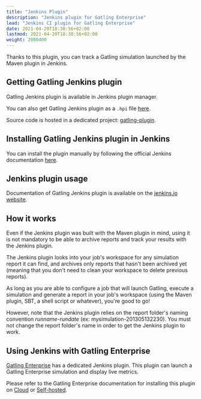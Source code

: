 ```yaml
---
title: "Jenkins Plugin"
description: "Jenkins plugin for Gatling Enterprise"
lead: "Jenkins CI plugin for Gatling Enterprise"
date: 2021-04-20T18:30:56+02:00
lastmod: 2021-04-20T18:30:56+02:00
weight: 2080400
---
```


Thanks to this plugin, you can track a Gatling simulation launched by the Maven plugin in Jenkins.

## Getting Gatling Jenkins plugin

Gatling Jenkins plugin is available in Jenkins plugin manager.

You can also get Gatling Jenkins plugin as a `.hpi` file [here](http://repo.jenkins-ci.org/releases/org/jenkins-ci/plugins/gatling).

Source code is hosted in a dedicated project: [gatling-plugin](https://github.com/jenkinsci/gatling-plugin).

## Installing Gatling Jenkins plugin in Jenkins

You can install the plugin manually by following the official Jenkins documentation [here](https://jenkins.io/doc/book/managing/plugins/#installing-a-plugin).

## Jenkins plugin usage

Documentation of Gatling Jenkins plugin is available on the [jenkins.io website](https://plugins.jenkins.io/gatling).

## How it works

Even if the Jenkins plugin was built with the Maven plugin in mind, using it is not mandatory to be able to archive reports and track your results with the Jenkins plugin.

The Jenkins plugin looks into your job's workspace for any simulation report it can find, and archives only reports that hasn't been archived yet (meaning that you don't need to clean your workspace to delete previous reports).

As long as you are able to configure a job that will launch Gatling, execute a simulation and generate a report in your job's workspace (using the Maven plugin, SBT, a shell script or whatever), you're good to go!

However, note that the Jenkins plugin relies on the report folder's naming convention *runname-rundate* (ex: mysimulation-201305132230). You must not change the report folder's name in order to get the Jenkins plugin to work.

## Using Jenkins with Gatling Enterprise

[Gatling Enterprise](https://gatling.io/enterprise/) has a dedicated Jenkins plugin.
This plugin can launch a Gatling Enterprise simulation and display live metrics.

Please refer to the Gatling Enterprise documentation for installing this plugin on [Cloud](https://gatling.io/docs/enterprise/cloud/reference/plugins/jenkins/) or [Self-hosted](https://gatling.io/docs/enterprise/self-hosted/reference/current/plugins/jenkins/).
